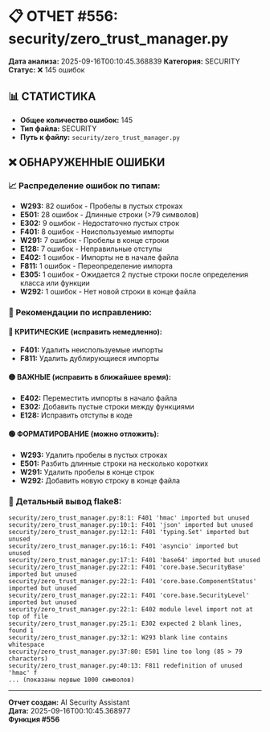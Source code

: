 # 📋 ОТЧЕТ #556: security/zero_trust_manager.py

**Дата анализа:** 2025-09-16T00:10:45.368839
**Категория:** SECURITY
**Статус:** ❌ 145 ошибок

## 📊 СТАТИСТИКА

- **Общее количество ошибок:** 145
- **Тип файла:** SECURITY
- **Путь к файлу:** `security/zero_trust_manager.py`

## ❌ ОБНАРУЖЕННЫЕ ОШИБКИ

### 📈 Распределение ошибок по типам:

- **W293:** 82 ошибок - Пробелы в пустых строках
- **E501:** 28 ошибок - Длинные строки (>79 символов)
- **E302:** 9 ошибок - Недостаточно пустых строк
- **F401:** 8 ошибок - Неиспользуемые импорты
- **W291:** 7 ошибок - Пробелы в конце строки
- **E128:** 7 ошибок - Неправильные отступы
- **E402:** 1 ошибок - Импорты не в начале файла
- **F811:** 1 ошибок - Переопределение импорта
- **E305:** 1 ошибок - Ожидается 2 пустые строки после определения класса или функции
- **W292:** 1 ошибок - Нет новой строки в конце файла

### 🎯 Рекомендации по исправлению:

#### 🔴 КРИТИЧЕСКИЕ (исправить немедленно):
- **F401:** Удалить неиспользуемые импорты
- **F811:** Удалить дублирующиеся импорты

#### 🟡 ВАЖНЫЕ (исправить в ближайшее время):
- **E402:** Переместить импорты в начало файла
- **E302:** Добавить пустые строки между функциями
- **E128:** Исправить отступы в коде

#### 🟢 ФОРМАТИРОВАНИЕ (можно отложить):
- **W293:** Удалить пробелы в пустых строках
- **E501:** Разбить длинные строки на несколько коротких
- **W291:** Удалить пробелы в конце строк
- **W292:** Добавить новую строку в конце файла

### 📝 Детальный вывод flake8:

```
security/zero_trust_manager.py:8:1: F401 'hmac' imported but unused
security/zero_trust_manager.py:10:1: F401 'json' imported but unused
security/zero_trust_manager.py:12:1: F401 'typing.Set' imported but unused
security/zero_trust_manager.py:16:1: F401 'asyncio' imported but unused
security/zero_trust_manager.py:17:1: F401 'base64' imported but unused
security/zero_trust_manager.py:22:1: F401 'core.base.SecurityBase' imported but unused
security/zero_trust_manager.py:22:1: F401 'core.base.ComponentStatus' imported but unused
security/zero_trust_manager.py:22:1: F401 'core.base.SecurityLevel' imported but unused
security/zero_trust_manager.py:22:1: E402 module level import not at top of file
security/zero_trust_manager.py:25:1: E302 expected 2 blank lines, found 1
security/zero_trust_manager.py:32:1: W293 blank line contains whitespace
security/zero_trust_manager.py:37:80: E501 line too long (85 > 79 characters)
security/zero_trust_manager.py:40:13: F811 redefinition of unused 'hmac' f
... (показаны первые 1000 символов)
```

---
**Отчет создан:** AI Security Assistant  
**Дата:** 2025-09-16T00:10:45.368977  
**Функция #556**
